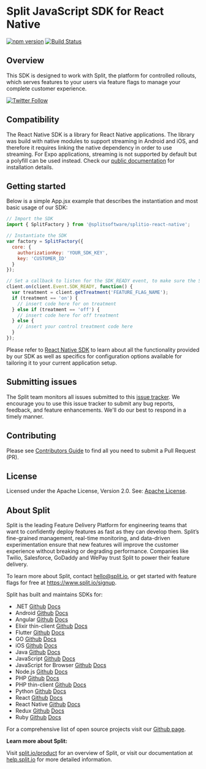 # Split JavaScript SDK for React Native

[![npm version](https://badge.fury.io/js/%40splitsoftware%2Fsplitio-react-native.svg)](https://badge.fury.io/js/%40splitsoftware%2Fsplitio) [![Build Status](https://github.com/splitio/react-native-client/actions/workflows/ci.yml/badge.svg)](https://github.com/splitio/react-native-client/actions/workflows/ci.yml)

## Overview
This SDK is designed to work with Split, the platform for controlled rollouts, which serves features to your users via feature flags to manage your complete customer experience.

[![Twitter Follow](https://img.shields.io/twitter/follow/splitsoftware.svg?style=social&label=Follow&maxAge=1529000)](https://twitter.com/intent/follow?screen_name=splitsoftware)

## Compatibility
The React Native SDK is a library for React Native applications. The library was build with native modules to support streaming in Android and iOS, and therefore it requires linking the native dependency in order to use streaming. For Expo applications, streaming is not supported by default but a polyfill can be used instead. Check our [public documentation](https://developer.harness.io/docs/feature-management-experimentation/sdks-and-infrastructure/client-side-sdks/react-native-sdk/) for installation details.

## Getting started
Below is a simple App.jsx example that describes the instantiation and most basic usage of our SDK:
```javascript
// Import the SDK
import { SplitFactory } from '@splitsoftware/splitio-react-native';

// Instantiate the SDK
var factory = SplitFactory({
  core: {
    authorizationKey: 'YOUR_SDK_KEY',
    key: 'CUSTOMER_ID'
  }
});

// Set a callback to listen for the SDK_READY event, to make sure the SDK is properly loaded before asking for a treatment
client.on(client.Event.SDK_READY, function() {
  var treatment = client.getTreatment('FEATURE_FLAG_NAME');
  if (treatment == 'on') {
    // insert code here for on treatment
  } else if (treatment == 'off') {
    // insert code here for off treatment
  } else {
    // insert your control treatment code here
  }
});
```

Please refer to [React Native SDK](https://developer.harness.io/docs/feature-management-experimentation/sdks-and-infrastructure/client-side-sdks/react-native-sdk/) to learn about all the functionality provided by our SDK as well as specifics for configuration options available for tailoring it to your current application setup.

## Submitting issues
The Split team monitors all issues submitted to this [issue tracker](https://github.com/splitio/react-native-client/issues). We encourage you to use this issue tracker to submit any bug reports, feedback, and feature enhancements. We'll do our best to respond in a timely manner.

## Contributing
Please see [Contributors Guide](CONTRIBUTORS-GUIDE.md) to find all you need to submit a Pull Request (PR).

## License
Licensed under the Apache License, Version 2.0. See: [Apache License](http://www.apache.org/licenses/).

## About Split

Split is the leading Feature Delivery Platform for engineering teams that want to confidently deploy features as fast as they can develop them. Split’s fine-grained management, real-time monitoring, and data-driven experimentation ensure that new features will improve the customer experience without breaking or degrading performance. Companies like Twilio, Salesforce, GoDaddy and WePay trust Split to power their feature delivery.

To learn more about Split, contact hello@split.io, or get started with feature flags for free at https://www.split.io/signup.

Split has built and maintains SDKs for:

* .NET [Github](https://github.com/splitio/dotnet-client) [Docs](https://developer.harness.io/docs/feature-management-experimentation/sdks-and-infrastructure/server-side-sdks/net-sdk/)
* Android [Github](https://github.com/splitio/android-client) [Docs](https://developer.harness.io/docs/feature-management-experimentation/sdks-and-infrastructure/client-side-sdks/android-sdk/)
* Angular [Github](https://github.com/splitio/angular-sdk-plugin) [Docs](https://developer.harness.io/docs/feature-management-experimentation/sdks-and-infrastructure/client-side-sdks/angular-utilities/)
* Elixir thin-client [Github](https://github.com/splitio/elixir-thin-client) [Docs](https://developer.harness.io/docs/feature-management-experimentation/sdks-and-infrastructure/server-side-sdks/elixir-thin-client-sdk/)
* Flutter [Github](https://github.com/splitio/flutter-sdk-plugin) [Docs](https://developer.harness.io/docs/feature-management-experimentation/sdks-and-infrastructure/client-side-sdks/flutter-plugin/)
* GO [Github](https://github.com/splitio/go-client) [Docs](https://developer.harness.io/docs/feature-management-experimentation/sdks-and-infrastructure/server-side-sdks/go-sdk/)
* iOS [Github](https://github.com/splitio/ios-client) [Docs](https://developer.harness.io/docs/feature-management-experimentation/sdks-and-infrastructure/client-side-sdks/ios-sdk/)
* Java [Github](https://github.com/splitio/java-client) [Docs](https://developer.harness.io/docs/feature-management-experimentation/sdks-and-infrastructure/server-side-sdks/java-sdk/)
* JavaScript [Github](https://github.com/splitio/javascript-client) [Docs](https://developer.harness.io/docs/feature-management-experimentation/sdks-and-infrastructure/client-side-sdks/javascript-sdk/)
* JavaScript for Browser [Github](https://github.com/splitio/javascript-browser-client) [Docs](https://developer.harness.io/docs/feature-management-experimentation/sdks-and-infrastructure/client-side-sdks/browser-sdk/)
* Node.js [Github](https://github.com/splitio/javascript-client) [Docs](https://developer.harness.io/docs/feature-management-experimentation/sdks-and-infrastructure/server-side-sdks/nodejs-sdk/)
* PHP [Github](https://github.com/splitio/php-client) [Docs](https://developer.harness.io/docs/feature-management-experimentation/sdks-and-infrastructure/server-side-sdks/php-sdk/)
* PHP thin-client [Github](https://github.com/splitio/php-thin-client) [Docs](https://developer.harness.io/docs/feature-management-experimentation/sdks-and-infrastructure/server-side-sdks/php-thin-client-sdk/)
* Python [Github](https://github.com/splitio/python-client) [Docs](https://developer.harness.io/docs/feature-management-experimentation/sdks-and-infrastructure/server-side-sdks/python-sdk/)
* React [Github](https://github.com/splitio/react-client) [Docs](https://developer.harness.io/docs/feature-management-experimentation/sdks-and-infrastructure/client-side-sdks/react-sdk/)
* React Native [Github](https://github.com/splitio/react-native-client) [Docs](https://developer.harness.io/docs/feature-management-experimentation/sdks-and-infrastructure/client-side-sdks/react-native-sdk/)
* Redux [Github](https://github.com/splitio/redux-client) [Docs](https://developer.harness.io/docs/feature-management-experimentation/sdks-and-infrastructure/client-side-sdks/redux-sdk/)
* Ruby [Github](https://github.com/splitio/ruby-client) [Docs](https://developer.harness.io/docs/feature-management-experimentation/sdks-and-infrastructure/server-side-sdks/ruby-sdk/)

For a comprehensive list of open source projects visit our [Github page](https://github.com/splitio?utf8=%E2%9C%93&query=%20only%3Apublic%20).

**Learn more about Split:**

Visit [split.io/product](https://www.split.io/product) for an overview of Split, or visit our documentation at [help.split.io](https://help.split.io) for more detailed information.
